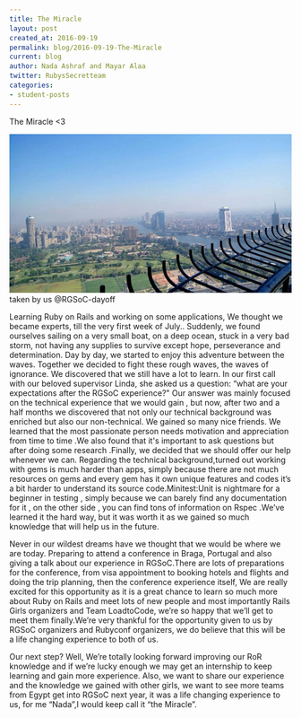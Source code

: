 ```yaml
---
title: The Miracle
layout: post
created_at: 2016-09-19
permalink: blog/2016-09-19-The-Miracle
current: blog
author: Nada Ashraf and Mayar Alaa
twitter: RubysSecretteam
categories:
- student-posts
---
```

The Miracle <3

![Ruby's Secret Team](/img/blog/2016/2016-09-19-RGSoC-dayoff.jpg)taken by us @RGSoC-dayoff


Learning Ruby on Rails and working on some applications, We thought we became experts, till the very first week of July.. Suddenly, we found ourselves sailing on a very small boat, on a deep ocean, stuck in a very bad storm, not having any supplies to survive except hope, perseverance and determination. Day by day, we started to enjoy this adventure between the waves. Together we decided to fight these rough waves, the waves of ignorance. We discovered that we still have a lot to learn.
In our first call with our beloved supervisor Linda, she asked us a question: “what are your expectations after the RGSoC experience?" Our answer was mainly focused on the technical experience that we would gain , but now, after two and a half months we discovered that  not only our technical background was enriched but also our non-technical.
We gained so many nice friends. We learned that the most passionate person needs motivation and appreciation from time to time .We also found that it's important to ask questions but after doing some research .Finally, we decided that we should offer our help whenever we can.
Regarding the technical background,turned out working with gems is much harder than apps, simply because there are not much resources on gems and every gem has it own unique features and codes it’s a bit harder to understand its source code.Minitest:Unit is nightmare for a beginner in testing , simply because we can barely find any documentation for it , on the other side , you can find tons of information on Rspec .We’ve learned it the hard way, but it was worth it as we gained so much knowledge that will help us in the future.

Never in our wildest dreams have we thought that we would be where we are today. Preparing to attend a conference in Braga, Portugal and also giving a talk about our experience in RGSoC.There are lots of preparations for the conference, from visa appointment to booking hotels and flights and doing the trip planning, then the conference experience itself, We are really excited for this opportunity as it is a great chance to learn so much more about Ruby on Rails and meet lots of new people and most importantly Rails Girls organizers and Team LoadtoCode, we’re so happy that we’ll get to meet them finally.We’re very thankful for the opportunity given to us by RGSoC organizers and Rubyconf organizers, we do believe that this will be a life changing experience to both of us.
 
Our next step? Well, We’re totally looking forward improving our RoR knowledge and if we’re lucky enough we may get an internship to keep learning and gain more experience. Also, we want to share our experience and the knowledge we gained with other girls, we want to see more teams from Egypt get into RGSoC next year, it was a life changing experience to us, for me “Nada”,I would keep call it “the Miracle”.

 
